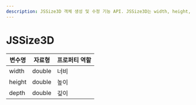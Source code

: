 ```yaml
---
description: JSSize3D 객체 생성 및 수정 기능 API. JSSize3D는 width, height, depth로 구성된 3차원 상의 크기를 정의.
---
```


# JSSize3D

| 변수명    | 자료형    | 프로퍼티 역할 |
| ------ | ------ | ------- |
| width  | double | 너비      |
| height | double | 높이      |
| depth  | double | 깊이      |
